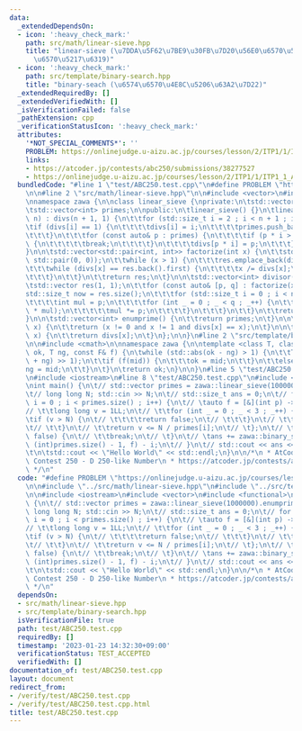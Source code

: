 ```yaml
---
data:
  _extendedDependsOn:
  - icon: ':heavy_check_mark:'
    path: src/math/linear-sieve.hpp
    title: "linear-sieve (\u7DDA\u5F62\u7BE9\u30FB\u7D20\u56E0\u6570\u5206\u89E3/\u7D04\
      \u6570\u5217\u6319)"
  - icon: ':heavy_check_mark:'
    path: src/template/binary-search.hpp
    title: "binary-seach (\u6574\u6570\u4E8C\u5206\u63A2\u7D22)"
  _extendedRequiredBy: []
  _extendedVerifiedWith: []
  _isVerificationFailed: false
  _pathExtension: cpp
  _verificationStatusIcon: ':heavy_check_mark:'
  attributes:
    '*NOT_SPECIAL_COMMENTS*': ''
    PROBLEM: https://onlinejudge.u-aizu.ac.jp/courses/lesson/2/ITP1/1/ITP1_1_A
    links:
    - https://atcoder.jp/contests/abc250/submissions/38277527
    - https://onlinejudge.u-aizu.ac.jp/courses/lesson/2/ITP1/1/ITP1_1_A
  bundledCode: "#line 1 \"test/ABC250.test.cpp\"\n#define PROBLEM \"https://onlinejudge.u-aizu.ac.jp/courses/lesson/2/ITP1/1/ITP1_1_A\"\
    \n\n#line 2 \"src/math/linear-sieve.hpp\"\n\n#include <vector>\n#include <utility>\n\
    \nnamespace zawa {\n\nclass linear_sieve {\nprivate:\n\tstd::vector<int> divs;\n\
    \tstd::vector<int> primes;\n\npublic:\n\tlinear_sieve() {}\n\tlinear_sieve(std::size_t\
    \ n) : divs(n + 1, 1) {\n\t\tfor (std::size_t i = 2 ; i < n + 1 ; i++) {\n\t\t\
    \tif (divs[i] == 1) {\n\t\t\t\tdivs[i] = i;\n\t\t\t\tprimes.push_back((int)i);\n\
    \t\t\t}\n\t\t\tfor (const auto& p : primes) {\n\t\t\t\tif (p * i > n or p > divs[i])\
    \ {\n\t\t\t\t\tbreak;\n\t\t\t\t}\n\t\t\t\tdivs[p * i] = p;\n\t\t\t}\n\t\t}\n\t\
    }\n\n\tstd::vector<std::pair<int, int>> factorize(int x) {\n\t\tstd::vector res(0,\
    \ std::pair(0, 0));\n\t\twhile (x > 1) {\n\t\t\tres.emplace_back(divs[x], 0);\n\
    \t\t\twhile (divs[x] == res.back().first) {\n\t\t\t\tx /= divs[x];\n\t\t\t\tres.back().second++;\n\
    \t\t\t}\n\t\t}\n\t\treturn res;\n\t}\n\n\tstd::vector<int> divisor(int x) {\n\t\
    \tstd::vector res(1, 1);\n\t\tfor (const auto& [p, q] : factorize(x)) {\n\t\t\t\
    std::size_t now = res.size();\n\t\t\tfor (std::size_t i = 0 ; i < now ; i++) {\n\
    \t\t\t\tint mul = p;\n\t\t\t\tfor (int _ = 0 ; _ < q ; _++) {\n\t\t\t\t\tres.emplace_back(res[i]\
    \ * mul);\n\t\t\t\t\tmul *= p;\n\t\t\t\t}\n\t\t\t}\n\t\t}\n\t\treturn res;\n\t\
    }\n\n\tstd::vector<int> enumprime() {\n\t\treturn primes;\n\t}\n\n\tbool isprime(int\
    \ x) {\n\t\treturn (x != 0 and x != 1 and divs[x] == x);\n\t}\n\n\tint operator[](int\
    \ x) {\n\t\treturn divs[x];\n\t}\n};\n\n}\n#line 2 \"src/template/binary-search.hpp\"\
    \n\n#include <cmath>\n\nnamespace zawa {\n\ntemplate <class T, class F>\nT binary_search(T\
    \ ok, T ng, const F& f) {\n\twhile (std::abs(ok - ng) > 1) {\n\t\tT mid = ((ok\
    \ + ng) >> 1);\n\t\tif (f(mid)) {\n\t\t\tok = mid;\n\t\t}\n\t\telse {\n\t\t\t\
    ng = mid;\n\t\t}\n\t}\n\treturn ok;\n}\n\n}\n#line 5 \"test/ABC250.test.cpp\"\n\
    \n#include <iostream>\n#line 8 \"test/ABC250.test.cpp\"\n#include <functional>\n\
    \nint main() {\n\t// std::vector primes = zawa::linear_sieve(1000000).enumprime();\n\
    \t// long long N; std::cin >> N;\n\t// std::size_t ans = 0;\n\t// for (std::size_t\
    \ i = 0 ; i < primes.size() ; i++) {\n\t// \tauto f = [&](int p) -> bool {\n\t\
    // \t\tlong long v = 1LL;\n\t// \t\tfor (int _ = 0 ; _ < 3 ; _++) {\n\t// \t\t\
    \tif (v > N) {\n\t// \t\t\t\treturn false;\n\t// \t\t\t}\n\t// \t\t\tv *= primes[p];\n\
    \t// \t\t}\n\t// \t\treturn v <= N / primes[i];\n\t// \t};\n\t// \tif (f(i) ==\
    \ false) {\n\t// \t\tbreak;\n\t// \t}\n\t// \tans += zawa::binary_search((int)i,\
    \ (int)primes.size() - 1, f) - i;\n\t// }\n\t// std::cout << ans << std::endl;\n\
    \t\n\tstd::cout << \"Hello World\" << std::endl;\n}\n\n/*\n * AtCoder Beginner\
    \ Contest 250 - D 250-like Number\n * https://atcoder.jp/contests/abc250/submissions/38277527\n\
    \ */\n"
  code: "#define PROBLEM \"https://onlinejudge.u-aizu.ac.jp/courses/lesson/2/ITP1/1/ITP1_1_A\"\
    \n\n#include \"../src/math/linear-sieve.hpp\"\n#include \"../src/template/binary-search.hpp\"\
    \n\n#include <iostream>\n#include <vector>\n#include <functional>\n\nint main()\
    \ {\n\t// std::vector primes = zawa::linear_sieve(1000000).enumprime();\n\t//\
    \ long long N; std::cin >> N;\n\t// std::size_t ans = 0;\n\t// for (std::size_t\
    \ i = 0 ; i < primes.size() ; i++) {\n\t// \tauto f = [&](int p) -> bool {\n\t\
    // \t\tlong long v = 1LL;\n\t// \t\tfor (int _ = 0 ; _ < 3 ; _++) {\n\t// \t\t\
    \tif (v > N) {\n\t// \t\t\t\treturn false;\n\t// \t\t\t}\n\t// \t\t\tv *= primes[p];\n\
    \t// \t\t}\n\t// \t\treturn v <= N / primes[i];\n\t// \t};\n\t// \tif (f(i) ==\
    \ false) {\n\t// \t\tbreak;\n\t// \t}\n\t// \tans += zawa::binary_search((int)i,\
    \ (int)primes.size() - 1, f) - i;\n\t// }\n\t// std::cout << ans << std::endl;\n\
    \t\n\tstd::cout << \"Hello World\" << std::endl;\n}\n\n/*\n * AtCoder Beginner\
    \ Contest 250 - D 250-like Number\n * https://atcoder.jp/contests/abc250/submissions/38277527\n\
    \ */\n"
  dependsOn:
  - src/math/linear-sieve.hpp
  - src/template/binary-search.hpp
  isVerificationFile: true
  path: test/ABC250.test.cpp
  requiredBy: []
  timestamp: '2023-01-23 14:32:30+09:00'
  verificationStatus: TEST_ACCEPTED
  verifiedWith: []
documentation_of: test/ABC250.test.cpp
layout: document
redirect_from:
- /verify/test/ABC250.test.cpp
- /verify/test/ABC250.test.cpp.html
title: test/ABC250.test.cpp
---
```

